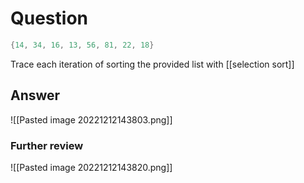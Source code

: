 # Question
```java
{14, 34, 16, 13, 56, 81, 22, 18}
```
Trace each iteration of sorting the provided list with [[selection sort]]
## Answer
![[Pasted image 20221212143803.png]]
### Further review
![[Pasted image 20221212143820.png]]